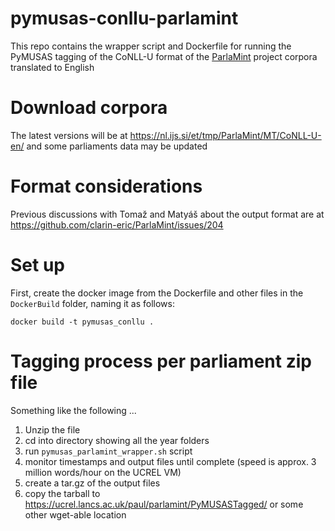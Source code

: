 # pymusas-conllu-parlamint
This repo contains the wrapper script and Dockerfile for running the PyMUSAS tagging of the CoNLL-U format of the [ParlaMint](https://www.clarin.eu/parlamint) project corpora translated to English

# Download corpora
The latest versions will be at https://nl.ijs.si/et/tmp/ParlaMint/MT/CoNLL-U-en/ and some parliaments data may be updated

# Format considerations
Previous discussions with Tomaž and Matyáš about the output format are at https://github.com/clarin-eric/ParlaMint/issues/204 

# Set up
First, create the docker image from the Dockerfile and other files in the `DockerBuild` folder, naming it as follows:
```
docker build -t pymusas_conllu .
```

# Tagging process per parliament zip file
Something like the following ...
1. Unzip the file
2. cd into directory showing all the year folders
3. run `pymusas_parlamint_wrapper.sh` script
4. monitor timestamps and output files until complete (speed is approx. 3 million words/hour on the UCREL VM)
5. create a tar.gz of the output files
6. copy the tarball to https://ucrel.lancs.ac.uk/paul/parlamint/PyMUSASTagged/ or some other wget-able location
